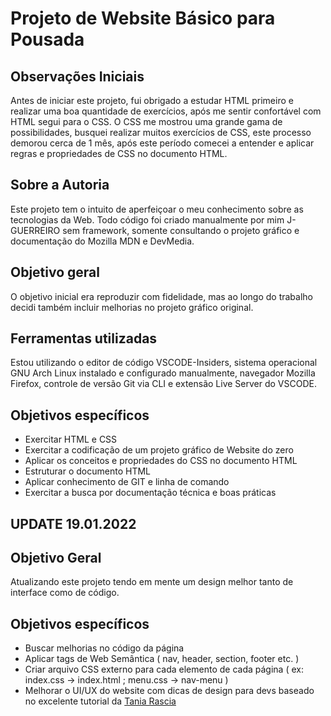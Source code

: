 # Projeto de Website Básico para Pousada

## Observações Iniciais

Antes de iniciar este projeto, fui obrigado a estudar HTML primeiro e realizar uma boa quantidade de exercícios, após me sentir confortável com HTML segui para o CSS. O CSS me mostrou uma grande gama de possibilidades, busquei realizar muitos exercícios de CSS, este processo demorou cerca de 1 mês, após este período  comecei a entender e aplicar regras e propriedades de CSS no documento HTML.

## Sobre a Autoria

Este projeto tem o intuito de aperfeiçoar o meu conhecimento sobre as tecnologias da Web.
Todo código foi criado manualmente por mim J-GUERREIRO sem framework, somente consultando o projeto gráfico e documentação do Mozilla MDN e DevMedia.

## Objetivo geral

O objetivo inicial era reproduzir com fidelidade, mas ao longo do trabalho decidi também incluir melhorias no projeto gráfico original.

## Ferramentas utilizadas

Estou utilizando o editor de código VSCODE-Insiders, sistema operacional GNU Arch Linux instalado e configurado manualmente, navegador Mozilla Firefox, controle de versão Git via CLI e extensão Live Server do VSCODE.

## Objetivos específicos

- Exercitar HTML e CSS
- Exercitar a codificação de um projeto gráfico de Website do zero
- Aplicar os conceitos e propriedades do CSS no documento HTML
- Estruturar o documento HTML
- Aplicar conhecimento de GIT e linha de comando
- Exercitar a busca por documentação técnica e boas práticas


## UPDATE 19.01.2022


## Objetivo Geral 

Atualizando este projeto tendo em mente um design melhor tanto de interface como de código.

## Objetivos específicos

 - Buscar melhorias no código da página
 - Aplicar tags de Web Semântica ( nav, header, section, footer etc. )
 - Criar arquivo CSS externo para cada elemento de cada página ( ex: index.css -> index.html ; menu.css -> nav-menu )
 - Melhorar o UI/UX do website com dicas de design para devs baseado no excelente tutorial da [Tania Rascia](https://www.taniarascia.com/design-for-developers/)